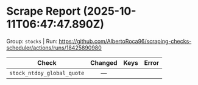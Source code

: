 # Scrape Report (2025-10-11T06:47:47.890Z)

Group: `stocks`  |  Run: https://github.com/AlbertoRoca96/scraping-checks-scheduler/actions/runs/18425890980

| Check | Changed | Keys | Error |
|---|:---:|:--|:--|
| `stock_ntdoy_global_quote` | — |  |  |
